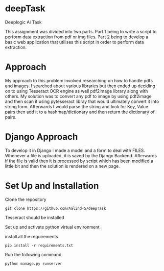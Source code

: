 # deepTask
Deeplogic AI Task

This assignment was divided into two parts.
Part 1 being to write a script to perform data extraction from pdf or img files.
Part 2 being to develop a basic web application that utilises this script in order to perform data extraction.

# Approach
My approach to this problem involved researching on how to handle pdfs and images. I searched about various libraries but then ended up deciding on to using Tesseract OCR engine as well pdf2image library along with others.
My solution was to convert any pdf to image by using pdf2image and then scan it using pytesseract libray that would ultimately convert it into string form.
Afterwards I would parse the string and look for Key, Value pairs then add it to a hashmap/dictionary and then return the dictionary of pairs.

# Django Approach
To develop it in Django I made a model and a form to deal with FILES.
Whenever a file is uploaded, it is saved by the Django Backend.
Afterwards if the file is valid then it is processed by script which has been modified a little bit and then the solution is rendered on a new page.

# Set Up and Installation
Clone the repository 
```
git clone https://github.com/Aalind-S/deepTask
```

Tesseract should be installed

Set up and activate python virtual environment

install all the requirements
```
pip install -r requirements.txt
```
Run the following command

```
python manage.py runserver
```

